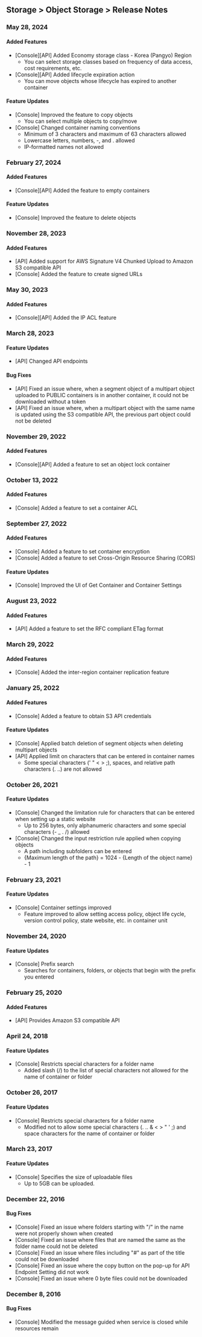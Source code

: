 ## Storage > Object Storage > Release Notes

### May 28, 2024
#### Added Features
* [Console][API] Added Economy storage class - Korea (Pangyo) Region
    * You can select storage classes based on frequency of data access, cost requirements, etc.
* [Console][API] Added lifecycle expiration action
    * You can move objects whose lifecycle has expired to another container

#### Feature Updates
* [Console] Improved the feature to copy objects
    * You can select multiple objects to copy/move
* [Console] Changed container naming conventions
    * Minimum of 3 characters and maximum of 63 characters allowed
    * Lowercase letters, numbers, -, and . allowed
    * IP-formatted names not allowed

### February 27, 2024
#### Added Features
* [Console][API] Added the feature to empty containers

#### Feature Updates
* [Console] Improved the feature to delete objects

### November 28, 2023
#### Added Features
* [API] Added support for AWS Signature V4 Chunked Upload to Amazon S3 compatible API
* [Console] Added the feature to create signed URLs

### May 30, 2023
#### Added Features
* [Console][API] Added the IP ACL feature

### March 28, 2023
#### Feature Updates
* [API] Changed API endpoints

#### Bug Fixes
* [API] Fixed an issue where, when a segment object of a multipart object uploaded to PUBLIC containers is in another container, it could not be downloaded without a token
* [API] Fixed an issue where, when a multipart object with the same name is updated using the S3 compatible API, the previous part object could not be deleted 

### November 29, 2022
#### Added Features
* [Console][API] Added a feature to set an object lock container

### October 13, 2022
#### Added Features
* [Console] Added a feature to set a container ACL 

### September 27, 2022
#### Added Features
* [Console] Added a feature to set container encryption
* [Console] Added a feature to set Cross-Origin Resource Sharing (CORS)

#### Feature Updates
* [Console] Improved the UI of Get Container and Container Settings

### August 23, 2022
#### Added Features
* [API] Added a feature to set the RFC compliant ETag format

### March 29, 2022
#### Added Features
* [Console] Added the inter-region container replication feature

### January 25, 2022
#### Added Features
* [Console] Added a feature to obtain S3 API credentials

#### Feature Updates
* [Console] Applied batch deletion of segment objects when deleting multipart objects
* [API] Applied limit on characters that can be entered in container names
    * Some special characters (' " < > ;), spaces, and relative path characters (. ..) are not allowed

### October 26, 2021

#### Feature Updates
* [Console] Changed the limitation rule for characters that can be entered when setting up a static website
    * Up to 256 bytes, only alphanumeric characters and some special characters (- _ . /) allowed
* [Console] Changed the input restriction rule applied when copying objects
    * A path including subfolders can be entered
    * {Maximum length of the path} = 1024 - {Length of the object name} - 1

### February 23, 2021

#### Feature Updates
* [Console] Container settings improved
    * Feature improved to allow setting access policy, object life cycle, version control policy, state website, etc. in container unit

### November 24, 2020

#### Feature Updates
* [Console] Prefix search
    * Searches for containers, folders, or objects that begin with the prefix you entered

### February 25, 2020

#### Added Features
* [API] Provides Amazon S3 compatible API

### April 24, 2018

#### Feature Updates
* [Console] Restricts special characters for a folder name
    * Added slash (/) to the list of special characters not allowed for the name of container or folder

### October 26, 2017

#### Feature Updates
* [Console] Restricts special characters for a folder name
    * Modified not to allow some special characters (. .. & < > " ' ;) and space characters for the name of container or folder

### March 23, 2017

#### Feature Updates

* [Console] Specifies the size of uploadable files
    * Up to 5GB can be uploaded.

### December 22, 2016

#### Bug Fixes
* [Console] Fixed an issue where folders starting with "/" in the name were not properly shown when created
* [Console] Fixed an issue where files that are named the same as the folder name could not be deleted
* [Console] Fixed an issue where files including "#" as part of the title could not be downloaded
* [Console] Fixed an issue where the copy button on the pop-up for API Endpoint Setting did not work
* [Console] Fixed an issue where 0 byte files could not be downloaded

### December 8, 2016

#### Bug Fixes
* [Console] Modified the message guided when service is closed while resources remain

